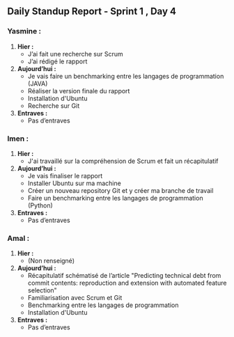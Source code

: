## Daily Standup Report - Sprint 1 , Day 4

### Yasmine :

1. **Hier :**
   - J’ai fait une recherche sur Scrum
   - J’ai rédigé le rapport
2. **Aujourd’hui :**
   - Je vais faire un benchmarking entre les langages de programmation (JAVA)
   - Réaliser la version finale du rapport
   - Installation d'Ubuntu
   - Recherche sur Git
3. **Entraves :**
   - Pas d’entraves

### Imen :

1. **Hier :**
   - J'ai travaillé sur la compréhension de Scrum et fait un récapitulatif
2. **Aujourd’hui :**
   - Je vais finaliser le rapport
   - Installer Ubuntu sur ma machine
   - Créer un nouveau repository Git et y créer ma branche de travail
   - Faire un benchmarking entre les langages de programmation (Python)
3. **Entraves :**
   - Pas d’entraves

### Amal :

1. **Hier :**
   - (Non renseigné)
2. **Aujourd’hui :**
   - Récapitulatif schématisé de l’article "Predicting technical debt from commit contents: reproduction and extension with automated feature selection"
   - Familiarisation avec Scrum et Git
   - Benchmarking entre les langages de programmation
   - Installation d'Ubuntu
3. **Entraves :**
   - Pas d’entraves

